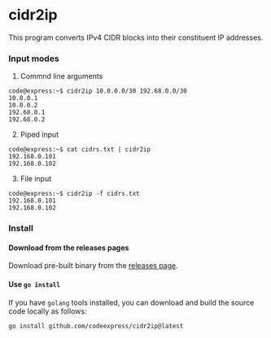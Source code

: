 # cidr2ip

This program converts IPv4 CIDR blocks into their constituent IP addresses.

### Input modes

1. Commnd line arguments
```
code@express:~$ cidr2ip 10.0.0.0/30 192.68.0.0/30
10.0.0.1
10.0.0.2
192.68.0.1
192.68.0.2
```

2. Piped input
```
code@express:~$ cat cidrs.txt | cidr2ip
192.168.0.101
192.168.0.102
```

3. File input
```
code@express:~$ cidr2ip -f cidrs.txt
192.168.0.101
192.168.0.102
```

### Install

#### Download from the releases pages

Download pre-built binary from the [releases page](https://github.com/codeexpress/cidr2ip/releases).

#### Use `go install`

If you have `golang` tools installed, you can download and build the source code
locally as follows:
```
go install github.com/codeexpress/cidr2ip@latest
```
